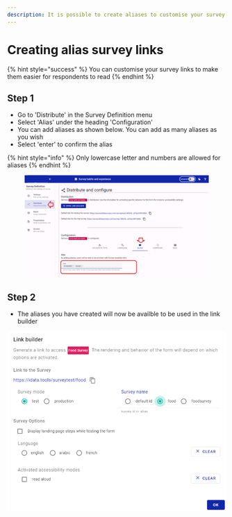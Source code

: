 ```yaml
---
description: It is possible to create aliases to customise your survey links
---
```


# Creating alias survey links

{% hint style="success" %}
You can customise your survey links to make them easier for respondents to read
{% endhint %}

## Step 1

* Go to 'Distribute' in the Survey Definition menu
* Select 'Alias' under the heading 'Configuration'
* You can add aliases as shown below.  You can add as many aliases as you wish
* Select 'enter' to confirm the alias

{% hint style="info" %}
Only lowercase letter and numbers are allowed for aliases
{% endhint %}

<figure><img src="../../../.gitbook/assets/image (1) (1).png" alt=""><figcaption></figcaption></figure>

## Step 2

* The aliases you have created will now be availble to be used in the link builder

![](<../../../.gitbook/assets/image (308) (1) (1) (1) (1) (1).png>)
